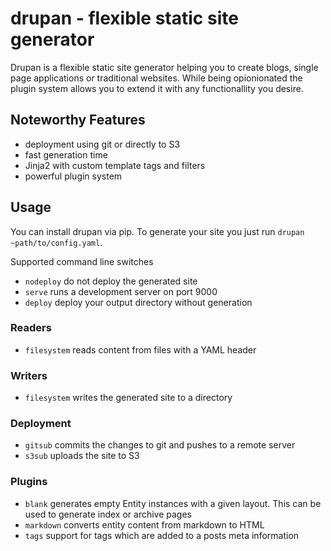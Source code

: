 # drupan - flexible static site generator
Drupan is a flexible static site generator helping you to create blogs, single
page applications or traditional websites. While being opionionated the plugin
system allows you to extend it with any functionallity you desire.

## Noteworthy Features
- deployment using git or directly to S3
- fast generation time
- Jinja2 with custom template tags and filters
- powerful plugin system

## Usage
You can install drupan via pip. To generate your site you just run
`drupan ~path/to/config.yaml`.

Supported command line switches

- `nodeploy` do not deploy the generated site
- `serve` runs a development server on port 9000
- `deploy` deploy your output directory without generation

### Readers

- `filesystem` reads content from files with a YAML header

### Writers

- `filesystem` writes the generated site to a directory

### Deployment

- `gitsub` commits the changes to git and pushes to a remote server
- `s3sub` uploads the site to S3

### Plugins

- `blank` generates empty Entity instances with a given layout. This can be
used to generate index or archive pages
- `markdown` converts entity content from markdown to HTML
- `tags` support for tags which are added to a posts meta information

